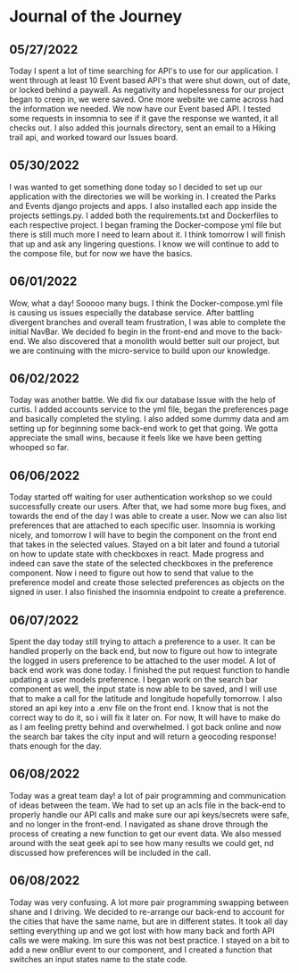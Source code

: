 # Journal of the Journey

## 05/27/2022

<p>Today I spent a lot of time searching for API's to use for our application.
I went through at least 10 Event based API's that were shut down, out of date, or locked behind a paywall. As negativity and hopelessness for our project began to creep in, we were saved. One more website we came across had the information we needed. We now have our Event based API. I tested some requests in insomnia to see if it gave the response we wanted, it all checks out. I also added this journals directory, sent an email to a Hiking trail api, and worked toward our Issues board. </p>

## 05/30/2022

<p> I was wanted to get something done today so I decided to set up our application with the directories we will be working in. I created the Parks and Events django projects and apps. I also installed each app inside the projects settings.py. I added both the requirements.txt and Dockerfiles to each respective project. I began framing the Docker-compose yml file but there is still much more I need to learn about it. I think tomorrow I will finish that up and ask any lingering questions. I know we will continue to add to the compose file, but for now we have the basics. 
</p>

## 06/01/2022

<p>Wow, what a day! Sooooo many bugs. I think the Docker-compose.yml file is causing us issues
especially the database service. After battling divergent branches and overall team frustration, I was able to complete the initial NavBar. We decided fo begin in the front-end and move to the back-end. We also discovered that a monolith would better suit our project, but we are continuing with the micro-service to build upon our knowledge. </p>

## 06/02/2022

<p> Today was another battle. We did fix our database Issue with the help of curtis. I added accounts service to the yml file, began the preferences page and basically completed the styling. I also added some dummy data and am setting up for beginning some back-end work to get that going. We gotta appreciate the small wins, because it feels like we have been getting whooped so far. </p>

## 06/06/2022

<P> Today started off waiting for user authentication workshop so we could successfully create our users. After that, we had some more bug fixes, and towards the end of the day I was able to create a user. Now we can also list preferences that are attached to each specific user. Insomnia is working nicely, and tomorrow I will have to begin the component on the front end that takes in the selected values. Stayed on a bit later and found a tutorial on how to update state with checkboxes in react. Made progress and indeed can save the state of the selected checkboxes in the preference component. Now i need to figure out how to send that value to the preference model and create those selected preferences as objects on the signed in user. I also finished the insomnia endpoint to create a preference.  </p>

## 06/07/2022

<p> Spent the day today still trying to attach a preference to a user. It can be handled properly on the back end, but now to figure out how to integrate the logged in users preference to be attached to the user model. A lot of back end work was done today. I finished the put request function to handle updating a user models preference. I began work on the search bar component as well, the input state is now able to be saved, and I will use that to make a call for the latitude and longitude hopefully tomorrow. I also stored an api key into a .env file on the front end. I know that is not the correct way to do it, so i will fix it later on. For now, It will have to make do as I am feeling pretty behind and overwhelmed. I got back online and now the search bar takes the city input and will return a geocoding response! thats enough for the day.</p>

## 06/08/2022

<p>Today was a great team day! a lot of pair programming and communication of ideas between the team. We had to set up an acls file in the back-end to properly handle our API calls and make sure our api keys/secrets were safe, and no longer in the front-end. I navigated as shane drove through the process of creating a new function to get our event data. We also messed around with the seat geek api to see how many results we could get, nd discussed how preferences will be included in the call. </p>

## 06/08/2022

<p> Today was very confusing. A lot more pair programming swapping between shane and I driving. We decided to re-arrange our back-end to account for the cities that have the same name, but are in different states. It took all day setting everything up and we got lost with how many back and forth API calls we were making. Im sure this was not best practice. I stayed on a bit to add a new onBlur event to our component, and I created a function that switches an input states name to the state code.  </p>